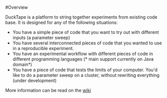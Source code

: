 #Overview

DuckTape is a platform to string together experiments from existing code base. It is designed for any of the following situations:

*   You have a simple piece of code that you want to try out with different inputs (a parameter sweep)
*  You have several interconnected pieces of code that you wanted to use in a reproducible experiment.
*  You have an experimental workflow with different pieces of code in different programming languages (* main support currently on Java domain*)
*  You have a piece of code that tests the limits of your computer. You'd like to do a parameter sweep on a cluster, without rewriting everything (under development)


More information can be read on the [wiki](https://github.com/Data2Semantics/d2s-tools/wiki)
    
    